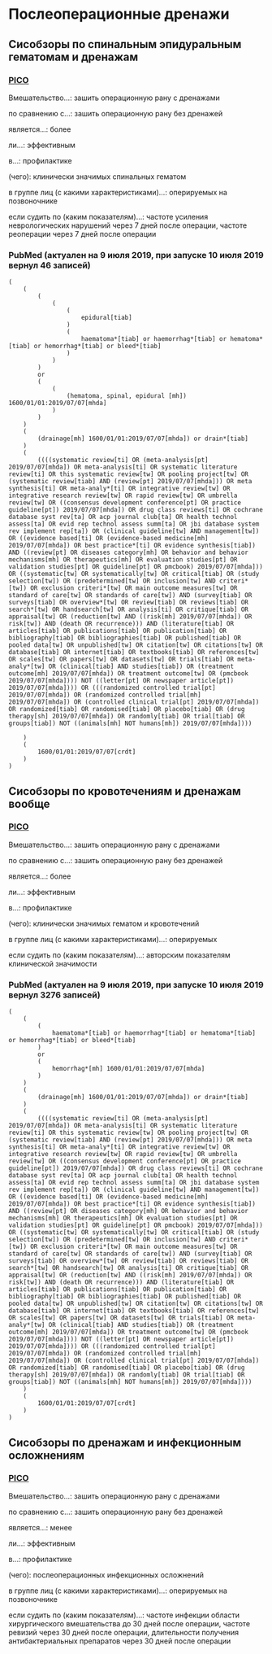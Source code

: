 # Послеоперационные дренажи

## Сисобзоры по спинальным эпидуральным гематомам и дренажам

### [PICO](http://pussia.today/pico)

Вмешательство…: зашить операционную рану с дренажами

по сравнению с…: зашить операционную рану без дренажей

является…: более

ли…: эффективным

в…: профилактике

(чего): клинически значимых спинальных гематом

в группе лиц (с какими характеристиками)…: оперируемых на позвоночнике

если судить по (каким показателям)…: частоте усиления неврологических нарушений через 7 дней после операции, частоте реоперации через 7 дней после операции

### PubMed (актуален на 9 июля 2019, при запуске 10 июля 2019 вернул 46 записей)

```
(
    (
        (
            (
                (
                    epidural[tiab]
                )
                (
                    haematoma*[tiab] or haemorrhag*[tiab] or hematoma*[tiab] or hemorrhag*[tiab] or bleed*[tiab]
                )
            )
        )
        or
        (
            (
                (hematoma, spinal, epidural [mh]) 1600/01/01:2019/07/07[mhda]
            )
        )
    )
    (
        (drainage[mh] 1600/01/01:2019/07/07[mhda]) or drain*[tiab]
    )
    (
        ((((systematic review[ti] OR (meta-analysis[pt] 2019/07/07[mhda]) OR meta-analysis[ti] OR systematic literature review[ti] OR this systematic review[tw] OR pooling project[tw] OR (systematic review[tiab] AND (review[pt] 2019/07/07[mhda])) OR meta synthesis[ti] OR meta-analy*[ti] OR integrative review[tw] OR integrative research review[tw] OR rapid review[tw] OR umbrella review[tw] OR ((consensus development conference[pt] OR practice guideline[pt]) 2019/07/07[mhda]) OR drug class reviews[ti] OR cochrane database syst rev[ta] OR acp journal club[ta] OR health technol assess[ta] OR evid rep technol assess summ[ta] OR jbi database system rev implement rep[ta]) OR (clinical guideline[tw] AND management[tw]) OR ((evidence based[ti] OR (evidence-based medicine[mh] 2019/07/07[mhda]) OR best practice*[ti] OR evidence synthesis[tiab]) AND ((review[pt] OR diseases category[mh] OR behavior and behavior mechanisms[mh] OR therapeutics[mh] OR evaluation studies[pt] OR validation studies[pt] OR guideline[pt] OR pmcbook) 2019/07/07[mhda])) OR ((systematic[tw] OR systematically[tw] OR critical[tiab] OR (study selection[tw]) OR (predetermined[tw] OR inclusion[tw] AND criteri*[tw]) OR exclusion criteri*[tw] OR main outcome measures[tw] OR standard of care[tw] OR standards of care[tw]) AND (survey[tiab] OR surveys[tiab] OR overview*[tw] OR review[tiab] OR reviews[tiab] OR search*[tw] OR handsearch[tw] OR analysis[ti] OR critique[tiab] OR appraisal[tw] OR (reduction[tw] AND ((risk[mh] 2019/07/07[mhda]) OR risk[tw]) AND (death OR recurrence))) AND (literature[tiab] OR articles[tiab] OR publications[tiab] OR publication[tiab] OR bibliography[tiab] OR bibliographies[tiab] OR published[tiab] OR pooled data[tw] OR unpublished[tw] OR citation[tw] OR citations[tw] OR database[tiab] OR internet[tiab] OR textbooks[tiab] OR references[tw] OR scales[tw] OR papers[tw] OR datasets[tw] OR trials[tiab] OR meta-analy*[tw] OR (clinical[tiab] AND studies[tiab]) OR (treatment outcome[mh] 2019/07/07[mhda]) OR treatment outcome[tw] OR (pmcbook 2019/07/07[mhda]))) NOT ((letter[pt] OR newspaper article[pt]) 2019/07/07[mhda]))) OR (((randomized controlled trial[pt] 2019/07/07[mhda]) OR (randomized controlled trial[mh] 2019/07/07[mhda]) OR (controlled clinical trial[pt] 2019/07/07[mhda]) OR randomized[tiab] OR randomised[tiab] OR placebo[tiab] OR (drug therapy[sh] 2019/07/07[mhda]) OR randomly[tiab] OR trial[tiab] OR groups[tiab]) NOT ((animals[mh] NOT humans[mh]) 2019/07/07[mhda])))

    )
    (
        1600/01/01:2019/07/07[crdt]
    )
)
```

## Сисобзоры по кровотечениям и дренажам вообще

### [PICO](http://pussia.today/pico)

Вмешательство…: зашить операционную рану с дренажами

по сравнению с…: зашить операционную рану без дренажей

является…: более

ли…: эффективным

в…: профилактике

(чего): клинически значимых гематом и кровотечений

в группе лиц (с какими характеристиками)…: оперируемых

если судить по (каким показателям)…: авторским показателям клинической значимости

### PubMed (актуален на 9 июля 2019, при запуске 10 июля 2019 вернул 3276 записей)

```
(
    (
        (
            haematoma*[tiab] or haemorrhag*[tiab] or hematoma*[tiab] or hemorrhag*[tiab] or bleed*[tiab]
        )
        or
        (
            hemorrhag*[mh] 1600/01/01:2019/07/07[mhda]
        )
    )
    (
        (drainage[mh] 1600/01/01:2019/07/07[mhda]) or drain*[tiab]
    )
    (
        ((((systematic review[ti] OR (meta-analysis[pt] 2019/07/07[mhda]) OR meta-analysis[ti] OR systematic literature review[ti] OR this systematic review[tw] OR pooling project[tw] OR (systematic review[tiab] AND (review[pt] 2019/07/07[mhda])) OR meta synthesis[ti] OR meta-analy*[ti] OR integrative review[tw] OR integrative research review[tw] OR rapid review[tw] OR umbrella review[tw] OR ((consensus development conference[pt] OR practice guideline[pt]) 2019/07/07[mhda]) OR drug class reviews[ti] OR cochrane database syst rev[ta] OR acp journal club[ta] OR health technol assess[ta] OR evid rep technol assess summ[ta] OR jbi database system rev implement rep[ta]) OR (clinical guideline[tw] AND management[tw]) OR ((evidence based[ti] OR (evidence-based medicine[mh] 2019/07/07[mhda]) OR best practice*[ti] OR evidence synthesis[tiab]) AND ((review[pt] OR diseases category[mh] OR behavior and behavior mechanisms[mh] OR therapeutics[mh] OR evaluation studies[pt] OR validation studies[pt] OR guideline[pt] OR pmcbook) 2019/07/07[mhda])) OR ((systematic[tw] OR systematically[tw] OR critical[tiab] OR (study selection[tw]) OR (predetermined[tw] OR inclusion[tw] AND criteri*[tw]) OR exclusion criteri*[tw] OR main outcome measures[tw] OR standard of care[tw] OR standards of care[tw]) AND (survey[tiab] OR surveys[tiab] OR overview*[tw] OR review[tiab] OR reviews[tiab] OR search*[tw] OR handsearch[tw] OR analysis[ti] OR critique[tiab] OR appraisal[tw] OR (reduction[tw] AND ((risk[mh] 2019/07/07[mhda]) OR risk[tw]) AND (death OR recurrence))) AND (literature[tiab] OR articles[tiab] OR publications[tiab] OR publication[tiab] OR bibliography[tiab] OR bibliographies[tiab] OR published[tiab] OR pooled data[tw] OR unpublished[tw] OR citation[tw] OR citations[tw] OR database[tiab] OR internet[tiab] OR textbooks[tiab] OR references[tw] OR scales[tw] OR papers[tw] OR datasets[tw] OR trials[tiab] OR meta-analy*[tw] OR (clinical[tiab] AND studies[tiab]) OR (treatment outcome[mh] 2019/07/07[mhda]) OR treatment outcome[tw] OR (pmcbook 2019/07/07[mhda]))) NOT ((letter[pt] OR newspaper article[pt]) 2019/07/07[mhda]))) OR (((randomized controlled trial[pt] 2019/07/07[mhda]) OR (randomized controlled trial[mh] 2019/07/07[mhda]) OR (controlled clinical trial[pt] 2019/07/07[mhda]) OR randomized[tiab] OR randomised[tiab] OR placebo[tiab] OR (drug therapy[sh] 2019/07/07[mhda]) OR randomly[tiab] OR trial[tiab] OR groups[tiab]) NOT ((animals[mh] NOT humans[mh]) 2019/07/07[mhda])))
    )
    (
        1600/01/01:2019/07/07[crdt]
    )
)
```

## Сисобзоры по дренажам и инфекционным осложнениям

### [PICO](http://pussia.today/pico)

Вмешательство…: зашить операционную рану с дренажами

по сравнению с…: зашить операционную рану без дренажей

является…: менее

ли…: эффективным

в…: профилактике

(чего): послеоперационных инфекционных осложнений

в группе лиц (с какими характеристиками)…: оперируемых на позвоночнике

если судить по (каким показателям)…: частоте инфекции области хирургического вмешательства до 30 дней после операции, частоте ревизий через 30 дней после операции, длительности получения антибактериальных препаратов через 30 дней после операции
